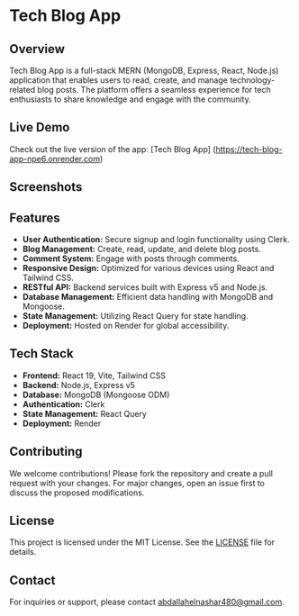 # Tech Blog App

## Overview

Tech Blog App is a full-stack MERN (MongoDB, Express, React, Node.js) application that enables users to read, create, and manage technology-related blog posts. The platform offers a seamless experience for tech enthusiasts to share knowledge and engage with the community.

## Live Demo

Check out the live version of the app: [Tech Blog App] (https://tech-blog-app-npe6.onrender.com)

## Screenshots

 

## Features

- **User Authentication:** Secure signup and login functionality using Clerk.
- **Blog Management:** Create, read, update, and delete blog posts.
- **Comment System:** Engage with posts through comments.
- **Responsive Design:** Optimized for various devices using React and Tailwind CSS.
- **RESTful API:** Backend services built with Express v5 and Node.js.
- **Database Management:** Efficient data handling with MongoDB and Mongoose.
- **State Management:** Utilizing React Query for state handling.
- **Deployment:** Hosted on Render for global accessibility.

## Tech Stack

- **Frontend:** React 19, Vite, Tailwind CSS
- **Backend:** Node.js, Express v5
- **Database:** MongoDB (Mongoose ODM)
- **Authentication:** Clerk
- **State Management:** React Query
- **Deployment:** Render

## Contributing

We welcome contributions! Please fork the repository and create a pull request with your changes. For major changes, open an issue first to discuss the proposed modifications.

## License

This project is licensed under the MIT License. See the [LICENSE](LICENSE) file for details.

## Contact

For inquiries or support, please contact [abdallahelnashar480@gmail.com](mailto:abdallahelnashar480@gmail.com).
